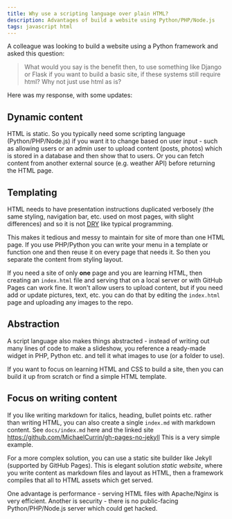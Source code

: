 ```yaml
---
title: Why use a scripting language over plain HTML?
description: Advantages of build a website using Python/PHP/Node.js
tags: javascript html
---
```


A colleague was looking to build a website using a Python framework and asked this question:

> What would you say is the benefit then, to use something like Django or Flask if you want to build a basic site, if these systems still require html? Why not just use html as is?

Here was my response, with some updates:


## Dynamic content

HTML is static. So you typically need some scripting language (Python/PHP/Node.js) if you want it to change based on user input - such as allowing users or an admin user to upload content (posts, photos) which is stored in a database and then show that to users. Or you can fetch content from another external source (e.g. weather API) before returning the HTML page.


## Templating

HTML needs to have presentation instructions duplicated verbosely (the same styling, navigation bar, etc. used on most pages, with slight differences) and so it is not [DRY](https://en.wikipedia.org/wiki/Don%27t_repeat_yourself) like typical programming.

This makes it tedious and messy to maintain for site of more than one HTML page. If you use PHP/Python you can write your menu in a template or function one and then reuse it on every page that needs it. So then you separate the content from styling layout.

If you need a site of only **one** page and you are learning HTML, then creating an `index.html` file and serving that on a local server or with GitHub Pages can work fine. It won't allow users to upload content, but if you need add or update pictures, text, etc. you can do that by editing the `index.html` page and uploading any images to the repo.


## Abstraction

A script language also makes things abstracted - instead of writing out many lines of code to make a slideshow, you reference a ready-made widget in PHP, Python etc. and tell it what images to use (or a folder to use).

If you want to focus on learning HTML and CSS to build a site, then you can build it up from scratch or find a simple HTML template.


## Focus on writing content

If you like writing markdown for italics, heading, bullet points etc. rather than writing HTML, you can also create a single `index.md` with markdown content. See `docs/index.md` here and the linked site https://github.com/MichaelCurrin/gh-pages-no-jekyll This is a very simple example.

For a more complex solution, you can use a static site builder like Jekyll (supported by GitHub Pages). This is elegant solution _static website_, where you write content as markdown files and layout as HTML, then a framework compiles that all to HTML assets which get served.

One advantage is performance - serving HTML files with Apache/Nginx is very efficient. Another is security - there is no public-facing Python/PHP/Node.js server which could get hacked.
